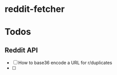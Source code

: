 # reddit-fetcher



# Todos

## Reddit API

- [ ] How to base36 encode a URL for r/duplicates
- [ ] 
